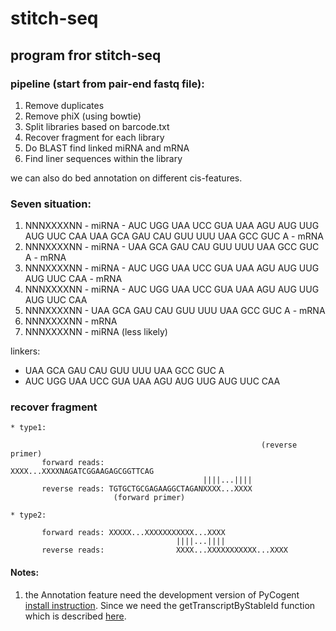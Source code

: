stitch-seq
==========

## program fror stitch-seq ##

### pipeline (start from pair-end fastq file): ###
1. Remove duplicates
2. Remove phiX (using bowtie)
3. Split libraries based on barcode.txt
4. Recover fragment for each library
5. Do BLAST find linked miRNA and mRNA
6. Find liner sequences within the library


we can also do bed annotation on different cis-features.




### Seven situation: ###

1. NNNXXXXNN - miRNA - AUC UGG UAA UCC GUA UAA AGU AUG UUG AUG UUC CAA UAA GCA GAU CAU GUU UUU UAA GCC GUC A - mRNA
2. NNNXXXXNN - miRNA - UAA GCA GAU CAU GUU UUU UAA GCC GUC A - mRNA
3. NNNXXXXNN - miRNA - AUC UGG UAA UCC GUA UAA AGU AUG UUG AUG UUC CAA - mRNA
4. NNNXXXXNN - miRNA - AUC UGG UAA UCC GUA UAA AGU AUG UUG AUG UUC CAA
5. NNNXXXXNN - UAA GCA GAU CAU GUU UUU UAA GCC GUC A - mRNA
6. NNNXXXXNN - mRNA
7. NNNXXXXNN - miRNA (less likely)

linkers:
  * UAA GCA GAU CAU GUU UUU UAA GCC GUC A
  * AUC UGG UAA UCC GUA UAA AGU AUG UUG AUG UUC CAA


###  recover fragment   ###

```
* type1:

                                                        (reverse primer)
       forward reads:                      XXXX...XXXXNAGATCGGAAGAGCGGTTCAG
                                           ||||...||||
       reverse reads: TGTGCTGCGAGAAGGCTAGANXXXX...XXXX
                       (forward primer)
```
```
* type2:

       forward reads: XXXXX...XXXXXXXXXXX...XXXX
                                     ||||...||||
       reverse reads:                XXXX...XXXXXXXXXXX...XXXX
```


#### Notes: ####
1. the Annotation feature need the development version of PyCogent [install instruction](http://pycogent.org/install.html#to-use-the-development-version-of-pycogent). Since we need the getTranscriptByStableId function which is described [here](https://github.com/pycogent/pycogent/issues/21).
